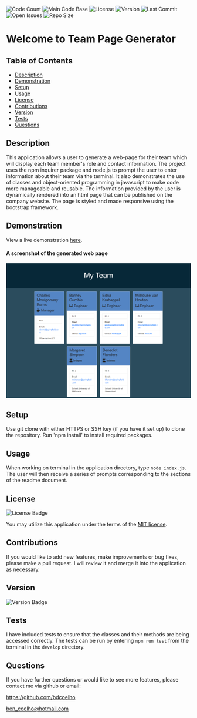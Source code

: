 
  ![Code Count](https://img.shields.io/github/languages/count/bdcoelho/team-page) 
  ![Main Code Base](https://img.shields.io/github/languages/top/bdcoelho/team-page) 
  ![License](https://img.shields.io/badge/license-MIT-blue) 
  ![Version](https://img.shields.io/badge/version-1.0-red) 
  ![Last Commit](https://img.shields.io/github/last-commit/bdcoelho/team-page) 
  ![Open Issues](https://img.shields.io/github/issues-raw/bdcoelho/team-page) 
  ![Repo Size](https://img.shields.io/github/repo-size/bdcoelho/team-page)

  # Welcome to Team Page Generator


  ## Table of Contents

  * [Description](#Description)
  * [Demonstration](#Demonstration)
  * [Setup](#Setup)
  * [Usage](#Usage)
  * [License](#License)
  * [Contributions](#Contributions)
  * [Version](#Version)
  * [Tests](#Tests)
  * [Questions](#Questions)


  ## Description

  This application allows a user to generate a web-page for their team which will display each team member's role and contact information. The project uses the npm inquirer package and node.js to prompt the user to enter information about their team via the terminal. It also demonstrates the use of classes and object-oriented programming in javascript to make code more manageable and reusable. The information provided by the user is dynamically rendered into an html page that can be published on the company website. The page is styled and made responsive using the bootstrap framework.


  ## Demonstration

  View a live demonstration [here](https://youtu.be/m_QH2Y52wDQ).

  #### A screenshot of the generated web page

  ![Screenshot](./Assets/screenshot.png "Screenshot")

  ## Setup

  Use git clone with either HTTPS or SSH key (if you have it set up) to clone the repository. Run 'npm install' to install required packages.


  ## Usage

  When working on terminal in the application directory, type ```node index.js```. The user will then receive a series of prompts corresponding to the sections of the readme document.


  ## License

  ![License Badge](https://img.shields.io/badge/license-MIT-blue)

  You may utilize this application under the terms of the [MIT license](./Assets/licences/MIT.txt).


  ## Contributions

  If you would like to add  new features, make improvements or bug fixes, please make a pull request. I will review it and merge it into the application as necessary.


  ## Version

  ![Version Badge](https://img.shields.io/badge/version-1.0-red)


  ## Tests

  I have included tests to ensure that the classes and their methods are being accessed correctly. The tests can be run by entering ```npm run test``` from the terminal in the ```develop``` directory.

  ## Questions

  If you have further questions or would like to see more features, please contact me via github or email:

  https://github.com/bdcoelho 

  ben_coelho@hotmail.com

  